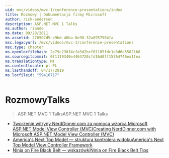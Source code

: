 ```yaml
---
uid: mvc/videos/mvc-1/conference-presentations/index
title: Rozmowy | Dokumentacja firmy Microsoft
author: rick-anderson
description: ASP.NET MVC 1 Talks
ms.author: riande
ms.date: 09/28/2011
ms.assetid: 276507d5-e9bd-46ba-8e98-32a8957504fa
msc.legacyurl: /mvc/videos/mvc-1/conference-presentations
msc.type: chapter
ms.openlocfilehash: 2e79c238f4cfa3d2bcf01105fdc1e3d6e55821b8
ms.sourcegitcommit: 0f1119340e4464720cfd16d0ff15764746ea1fea
ms.translationtype: MT
ms.contentlocale: pl-PL
ms.lasthandoff: 04/17/2019
ms.locfileid: "59416717"
---
```

# <a name="talks"></a><span data-ttu-id="6d468-103">Rozmowy</span><span class="sxs-lookup"><span data-stu-id="6d468-103">Talks</span></span>

> <span data-ttu-id="6d468-104">ASP.NET MVC 1 Talks</span><span class="sxs-lookup"><span data-stu-id="6d468-104">ASP.NET MVC 1 Talks</span></span>


- [<span data-ttu-id="6d468-105">Tworzenie witryny NerdDinner.com za pomocą wzorca Microsoft ASP.NET Model View Controller (MVC)</span><span class="sxs-lookup"><span data-stu-id="6d468-105">Creating NerdDinner.com with Microsoft ASP.NET Model View Controller (MVC)</span></span>](creating-nerddinnercom-with-microsoft-aspnet-model-view-controller-mvc.md)
- [<span data-ttu-id="6d468-106">America's Next Top Model — struktura kontrolera widoku</span><span class="sxs-lookup"><span data-stu-id="6d468-106">America's Next Top Model View Controller Framework</span></span>](americas-next-top-model-view-controller-framework.md)
- [<span data-ttu-id="6d468-107">Ninja on Fire Black Belt — wskazówki</span><span class="sxs-lookup"><span data-stu-id="6d468-107">Ninja on Fire Black Belt Tips</span></span>](ninja-on-fire-black-belt-tips.md)
